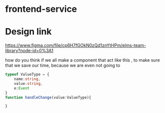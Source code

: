 # frontend-service

# Design link

<https://www.figma.com/file/cp6H7fGOkN0zQd1znYtHPm/elms-team-library?node-id=0%3A1>


how do you think if we all make a component that act like this , to make sure that we save our time,
because we are even not going to 

```typescript
typeof ValueType = {
    name:string,
    value:string,
    e:Event
}
function handleChange(value:ValueType){

}



```
